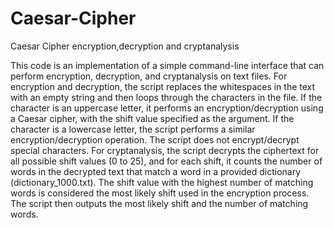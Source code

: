 # Caesar-Cipher
Caesar Cipher encryption,decryption and cryptanalysis

This code is an implementation of a simple command-line interface that can perform encryption, decryption, and cryptanalysis on text files.
For encryption and decryption, the script replaces the whitespaces in the text with an empty string and then loops through the characters in the file. If the character is an uppercase letter, it performs an encryption/decryption using a Caesar cipher, with the shift value specified as the argument. If the character is a lowercase letter, the script performs a similar encryption/decryption operation. The script does not encrypt/decrypt special characters.
For cryptanalysis, the script decrypts the ciphertext for all possible shift values (0 to 25), and for each shift, it counts the number of words in the decrypted text that match a word in a provided dictionary (dictionary_1000.txt). The shift value with the highest number of matching words is considered the most likely shift used in the encryption process. The script then outputs the most likely shift and the number of matching words.
